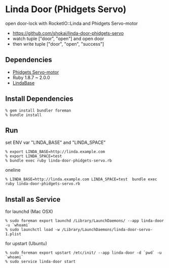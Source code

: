 Linda Door (Phidgets Servo)
===========================
open door-lock with RocketIO::Linda and Phidgets Servo-motor

* https://github.com/shokai/linda-door-phidgets-servo
* watch tuple ["door", "open"] and open door
* then write tuple ["door", "open", "success"]


Dependencies
------------
- [Phidgets Servo-motor](http://www.phidgets.com)
- Ruby 1.8.7 ~ 2.0.0
- [LindaBase](https://github.com/shokai/linda-base)


Install Dependencies
--------------------

    % gem install bundler foreman
    % bundle install


Run
---

set ENV var "LINDA_BASE" and "LINDA_SPACE"

    % export LINDA_BASE=http://linda.example.com
    % export LINDA_SPACE=test
    % bundle exec ruby linda-door-phidgets-servo.rb


oneline

    % LINDA_BASE=http://linda.example.com LINDA_SPACE=test  bundle exec ruby linda-door-phidgets-servo.rb


Install as Service
------------------

for launchd (Mac OSX)

    % sudo foreman export launchd /Library/LaunchDaemons/ --app linda-door -u `whoami`
    % sudo launchctl load -w /Library/LaunchDaemons/linda-door-servo-1.plist


for upstart (Ubuntu)

    % sudo foreman export upstart /etc/init/ --app linda-door -d `pwd` -u `whoami`
    % sudo service linda-door start
